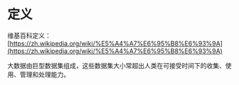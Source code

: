 # 定义

维基百科定义：[https://zh.wikipedia.org/wiki/%E5%A4%A7%E6%95%B8%E6%93%9A](https://zh.wikipedia.org/wiki/%E5%A4%A7%E6%95%B8%E6%93%9A)

大数据由巨型数据集组成，这些数据集大小常超出人类在可接受时间下的收集、使用、管理和处理能力。







